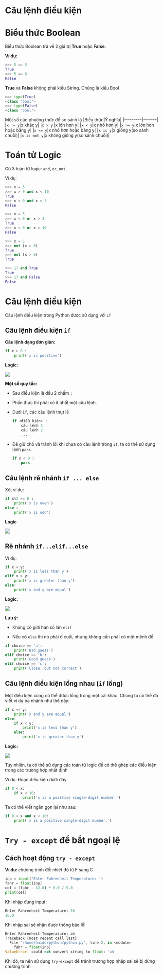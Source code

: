 # Câu lệnh điều kiện

# Biểu thức Boolean
Biểu thức Boolean trả về 2 giá trị **True** hoặc **False**.

**Ví dụ:**
```py
>>> 5 == 5
True
>>> 5 == 6
False
```

**True** và **False** không phải kiểu String. Chúng là kiểu Bool
```py
>>> type(True)
<class 'bool'>
>>> type(False)
<class 'bool'>
```

Một số các phương thức để so sánh là
|Biểu thức|Ý nghĩa|
|---------|-------|
|`x != y`|x khác y|
|`x > y` |x lớn hơn y|
|`x < y`|x nhỏ hơn y| 
|`x >= y`|x lớn hơn hoặc bằng y|
|`x <= y`|x nhỏ hơn hoặc bằng y|
|`x is y`|x giống y(so sánh chuỗi)|
|`x is not y`|x không giống y(so sánh chuỗi)|

# Toán tử Logic
Có 3 toán tử logic: `and`, `or`, `not`.

Ví dụ:
```py
>>> x = 5
>>> x > 0 and x < 10
True
>>> x < 0 and x > 3
False
```

```py
>>> x = 5
>>> x < 0 or x > 3
True
>>> x < 0 or x > 10
False
```

```py
>>> x = 5
>>> not (x > 6)
True
>>> not (x > 6)
True
```

```py
>>> 17 and True
True
>>> 17 and False
False
```

# Câu lệnh điều kiện
Câu lệnh điều kiện trong Python được sử dụng với `if`

## Câu lệnh điều kiện `if`
**Câu lệnh dạng đơn giản:**
```py
if x > 0 :
    print('x is positive')
```

**Logic:**

<img src="https://i.imgur.com/W6xillx.png">

**Một số quy tắc:**
- Sau điều kiện là dấu 2 chấm `:`

- Phần thực thi phải có ít nhất một câu lệnh.

- Dưới `if`, các câu lệnh thụt lề
    ```py
    if <điều kiện> : 
        câu lệnh 1
        câu lệnh 2
        ...
    ```

- Để giữ chỗ và tránh lỗi khi chưa có câu lệnh trong `if`, ta có thể sử dụng lệnh `pass`
    ```py
    if x < 0 :
        pass  
    ```

## Câu lệnh rẽ nhánh `if ... else`
Xét ví dụ:
```py
if x%2 == 0 :
    print('x is even')
else :
    print('x is odd')
```

**Logic**

<img src="https://i.imgur.com/GwiVaFC.png">

## Rẽ nhánh `if...elif...else`
Ví dụ:
```py
if x < y:
    print('x is less than y')
elif x > y:
    print('x is greater than y')
else:
    print('x and y are equal')
```

**Logic:**

<img src="https://i.imgur.com/Dh4CHRm.png">

**Lưu ý:**
- Không có giới hạn số lần `elif`

- Nếu có `else` thì nó phải ở cuối, nhưng không cần phải có một mệnh đề

```py
if choice == 'a':
    print('Bad guess')
elif choice == 'b':
    print('Good guess')
elif choice == 'c':
    print('Close, but not correct')
```

## Câu lệnh điều kiện lồng nhau (`if` lồng)
Một điều kiện cũng có thể được lồng trong một cái khác. Chúng ta có thể đã viết ví dụ ba nhánh như thế này:
```py
if x == y:
    print('x and y are equal')
else:
    if x < y:
        print('x is less than y')
    else:
        print('x is greater than y')
```

**Logic:**

<img src="https://i.imgur.com/H2Qsb2U.png">

Tuy nhiên, ta có thể sử dụng các toán tử logic để có thể ghép các điều kiện trong các trường hợp nhất định

Ví dụ: Đoạn điều kiện dưới đây
```py
if 0 < x:
    if x < 10:
        print('x is a positive single-digit number.')
```
Ta có thể viết ngắn gọn lại như sau:
```py
if 0 < x and x < 10:
    print('x is a positive single-digit number.')
```

# `Try - except` để bắt ngoại lệ 
## Cách hoạt động `try - except`
**Ví dụ:** chương trình đổi nhiệt độ từ F sang C
```py
inp = input('Enter Fahrenheit Temperature: ')
fahr = float(inp)
cel = (fahr - 32.0) * 5.0 / 9.0
print(cel)
```

Khi nhập đúng input:
```py
Enter Fahrenheit Temperature: 50
10.0
```

Khi nhập sai sẽ nhận được thông báo lỗi 
```py
Enter Fahrenheit Temperature: ah
Traceback (most recent call last):
  File "/home/haidd/python/python.py", line 2, in <module>
    fahr = float(inp)
ValueError: could not convert string to float: 'ah'
```

Khi đó, ta nên sử dụng `try-except` để tránh trường hợp nhập sai sẽ bị dừng chương trình